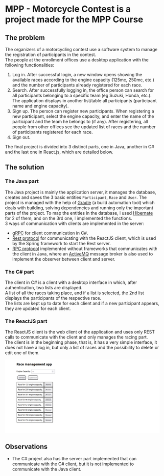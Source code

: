 # MPP - Motorcycle Contest is a project made for the MPP Course

## The problem

The organizers of a motorcycling contest use a software system to manage the registration of participants in the contest.   
The people at the enrollment offices use a desktop application with the following functionalities:
1. Log in. After successful login, a new window opens showing the available races according to the engine capacity (125mc, 250mc, etc.) and the number of participants already registered for each race.
2. Search. After successfully logging in, the office person can search for all participants belonging to a specific team (eg Suzuki, Honda, etc.). The application displays in another list/table all participants (participant name and engine capacity).
3. Sign up. The person can register new participants. When registering a new participant, select the engine capacity, and enter the name of the participant and the team he belongs to (if any). After registering, all people from other offices see the updated list of races and the number of participants registered for each race.
4. Sign out.  

The final project is divided into 3 distinct parts, one in Java, another in C# and the last one in React.js, which are detailed below.

## The solution

### The Java part

The Java project is mainly the application server, it manages the database, creates and saves the 3 basic entities `Participant`, `Race` and `User`.
The project is managed with the help of [Gradle](https://docs.gradle.org/current/userguide/what_is_gradle.html) (a build automation tool) which deals with 
building, solving dependencies and running only the important parts of the project.
To map the entities in the database, I used [Hibernate](https://hibernate.org/) for 2 of them, and on the 3rd one, I implemented the functions.  
3 ways of communication with clients are implemented in the server:
* [gRPC](https://grpc.io/) for client communication in C#.
* [Rest protocol](https://www.techtarget.com/searchapparchitecture/definition/REST-REpresentational-State-Transfer) for communicating with the 
ReactJS client, which is used by the Spring framework to start the Rest server.
* [RPC protocol](https://duckduckgo.com/?t=ffab&q=rpc+protcol&atb=v301-1&ia=web) implemented without frameworks that communicates with the 
client in Java, where an [ActiveMQ](https://activemq.apache.org/) message broker is also used to implement the observer between client and server.

### The C# part

The client in C# is a client with a desktop interface in which, after authentication, two lists are displayed.  
A list of all the races taking place, and if a list is selected, the 2nd list displays the participants of the respective race.  
The lists are kept up to date for each client and if a new participant appears, they are updated for each client.  

### The ReactJS part

The ReactJS client is the web client of the application and uses only REST calls to communicate with the 
client and only manages the racing part.  
The client is in the beginning phase, that is, it has a very simple interface, 
it does not have a log in, but only a list of races and the possibility to delete or edit one of them.

![alt text](/screenshots/reactJS-App.png)

## Observations

* The C# project also has the server part implemented that can communicate with the C# client, 
but it is not implemented to communicate with the Java client. 

